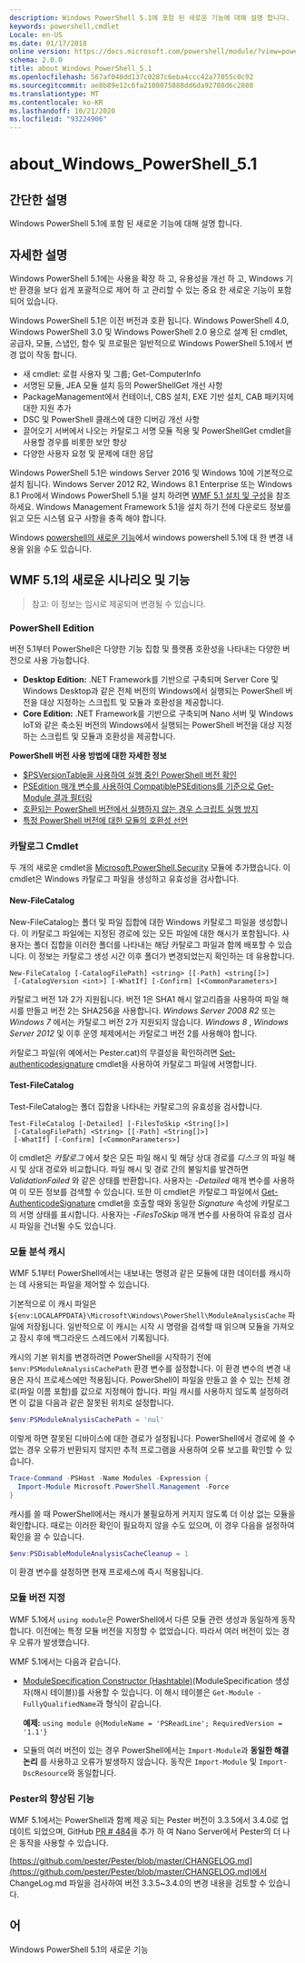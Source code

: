 ```yaml
---
description: Windows PowerShell 5.1에 포함 된 새로운 기능에 대해 설명 합니다.
keywords: powershell,cmdlet
Locale: en-US
ms.date: 01/17/2018
online version: https://docs.microsoft.com/powershell/module/?view=powershell-5.1&WT.mc_id=ps-gethelp
schema: 2.0.0
title: about_Windows_PowerShell_5.1
ms.openlocfilehash: 567af048dd137c0287c6eba4ccc42a77055c0c92
ms.sourcegitcommit: ae8b89e12c6fa2108075888dd6da92788d6c2888
ms.translationtype: MT
ms.contentlocale: ko-KR
ms.lasthandoff: 10/21/2020
ms.locfileid: "93224906"
---
```

# <a name="about_windows_powershell_51"></a>about_Windows_PowerShell_5.1

## <a name="short-description"></a>간단한 설명

Windows PowerShell 5.1에 포함 된 새로운 기능에 대해 설명 합니다.

## <a name="long-description"></a>자세한 설명

Windows PowerShell 5.1에는 사용을 확장 하 고, 유용성을 개선 하 고, Windows 기반 환경을 보다 쉽게 포괄적으로 제어 하 고 관리할 수 있는 중요 한 새로운 기능이 포함 되어 있습니다.

Windows PowerShell 5.1은 이전 버전과 호환 됩니다. Windows PowerShell 4.0, Windows PowerShell 3.0 및 Windows PowerShell 2.0 용으로 설계 된 cmdlet, 공급자, 모듈, 스냅인, 함수 및 프로필은 일반적으로 Windows PowerShell 5.1에서 변경 없이 작동 합니다.

- 새 cmdlet: 로컬 사용자 및 그룹; Get-ComputerInfo
- 서명된 모듈, JEA 모듈 설치 등의 PowerShellGet 개선 사항
- PackageManagement에서 컨테이너, CBS 설치, EXE 기반 설치, CAB 패키지에 대한 지원 추가
- DSC 및 PowerShell 클래스에 대한 디버깅 개선 사항
- 끌어오기 서버에서 나오는 카탈로그 서명 모듈 적용 및 PowerShellGet cmdlet을 사용할 경우를 비롯한 보안 향상
- 다양한 사용자 요청 및 문제에 대한 응답

Windows PowerShell 5.1은 windows Server 2016 및 Windows 10에 기본적으로 설치 됩니다. Windows Server 2012 R2, Windows 8.1 Enterprise 또는 Windows 8.1 Pro에서 Windows PowerShell 5.1을 설치 하려면 [WMF 5.1 설치 및 구성](/powershell/scripting/wmf/setup/install-configure)을 참조 하세요.
Windows Management Framework 5.1을 설치 하기 전에 다운로드 정보를 읽고 모든 시스템 요구 사항을 충족 해야 합니다.

Windows [powershell의 새로운 기능](/powershell/scripting/windows-powershell/whats-new/what-s-new-in-windows-powershell-50)에서 windows powershell 5.1에 대 한 변경 내용을 읽을 수도 있습니다.

## <a name="new-scenarios-and-features-in-wmf-51"></a>WMF 5.1의 새로운 시나리오 및 기능

> 참고: 이 정보는 임시로 제공되며 변경될 수 있습니다.

### <a name="powershell-editions"></a>PowerShell Edition
버전 5.1부터 PowerShell은 다양한 기능 집합 및 플랫폼 호환성을 나타내는 다양한 버전으로 사용 가능합니다.

- **Desktop Edition:** .NET Framework를 기반으로 구축되며 Server Core 및 Windows Desktop과 같은 전체 버전의 Windows에서 실행되는 PowerShell 버전을 대상 지정하는 스크립트 및 모듈과 호환성을 제공합니다.
- **Core Edition:** .NET Framework를 기반으로 구축되며 Nano 서버 및 Windows IoT와 같은 축소된 버전의 Windows에서 실행되는 PowerShell 버전을 대상 지정하는 스크립트 및 모듈과 호환성을 제공합니다.

**PowerShell 버전 사용 방법에 대한 자세한 정보**

- [$PSVersionTable을 사용하여 실행 중인 PowerShell 버전 확인](/powershell/module/microsoft.powershell.core/about/about_automatic_variables)
- [PSEdition 매개 변수를 사용하여 CompatiblePSEditions를 기준으로 Get-Module 결과 필터링](/powershell/module/microsoft.powershell.core/get-module)
- [호환되는 PowerShell 버전에서 실행하지 않는 경우 스크립트 실행 방지](/powershell/scripting/gallery/concepts/script-psedition-support)
- [특정 PowerShell 버전에 대한 모듈의 호환성 선언](/powershell/scripting/gallery/concepts/module-psedition-support)

### <a name="catalog-cmdlets"></a>카탈로그 Cmdlet

두 개의 새로운 cmdlet을 [Microsoft.PowerShell.Security](/previous-versions/windows/powershell-scripting/hh847877(v=wps.640)) 모듈에 추가했습니다. 이 cmdlet은 Windows 카탈로그 파일을 생성하고 유효성을 검사합니다.

#### <a name="new-filecatalog"></a>New-FileCatalog

New-FileCatalog는 폴더 및 파일 집합에 대한 Windows 카탈로그 파일을 생성합니다.
이 카탈로그 파일에는 지정된 경로에 있는 모든 파일에 대한 해시가 포함됩니다. 사용자는 폴더 집합을 이러한 폴더를 나타내는 해당 카탈로그 파일과 함께 배포할 수 있습니다. 이 정보는 카탈로그 생성 시간 이후 폴더가 변경되었는지 확인하는 데 유용합니다.

```
New-FileCatalog [-CatalogFilePath] <string> [[-Path] <string[]>]
 [-CatalogVersion <int>] [-WhatIf] [-Confirm] [<CommonParameters>]
```

카탈로그 버전 1과 2가 지원됩니다. 버전 1은 SHA1 해시 알고리즘을 사용하여 파일 해시를 만들고 버전 2는 SHA256을 사용합니다. *Windows Server 2008 R2* 또는 *Windows 7* 에서는 카탈로그 버전 2가 지원되지 않습니다. *Windows 8* , *Windows Server 2012* 및 이후 운영 체제에서는 카탈로그 버전 2를 사용해야 합니다.

카탈로그 파일(위 예에서는 Pester.cat)의 무결성을 확인하려면 [Set-authenticodesignature](/powershell/module/microsoft.powershell.security/set-authenticodesignature) cmdlet을 사용하여 카탈로그 파일에 서명합니다.

#### <a name="test-filecatalog"></a>Test-FileCatalog

Test-FileCatalog는 폴더 집합을 나타내는 카탈로그의 유효성을 검사합니다.

```
Test-FileCatalog [-Detailed] [-FilesToSkip <String[]>]
 [-CatalogFilePath] <String> [[-Path] <String[]>]
 [-WhatIf] [-Confirm] [<CommonParameters>]
```

이 cmdlet은 *카탈로그* 에서 찾은 모든 파일 해시 및 해당 상대 경로를 *디스크* 의 파일 해시 및 상대 경로와 비교합니다. 파일 해시 및 경로 간의 불일치를 발견하면 *ValidationFailed* 와 같은 상태를 반환합니다. 사용자는 *-Detailed* 매개 변수를 사용하여 이 모든 정보를 검색할 수 있습니다. 또한 이 cmdlet은 카탈로그 파일에서 [Get-AuthenticodeSignature](/powershell/module/microsoft.powershell.security/get-authenticodesignature) cmdlet을 호출할 때와 동일한 *Signature* 속성에 카탈로그의 서명 상태를 표시합니다. 사용자는 *-FilesToSkip* 매개 변수를 사용하여 유효성 검사 시 파일을 건너뛸 수도 있습니다.

### <a name="module-analysis-cache"></a>모듈 분석 캐시

WMF 5.1부터 PowerShell에서는 내보내는 명령과 같은 모듈에 대한 데이터를 캐시하는 데 사용되는 파일을 제어할 수 있습니다.

기본적으로 이 캐시 파일은 `${env:LOCALAPPDATA}\Microsoft\Windows\PowerShell\ModuleAnalysisCache` 파일에 저장됩니다. 일반적으로 이 캐시는 시작 시 명령을 검색할 때 읽으며 모듈을 가져오고 잠시 후에 백그라운드 스레드에서 기록됩니다.

캐시의 기본 위치를 변경하려면 PowerShell을 시작하기 전에 `$env:PSModuleAnalysisCachePath` 환경 변수를 설정합니다. 이 환경 변수의 변경 내용은 자식 프로세스에만 적용됩니다. PowerShell이 파일을 만들고 쓸 수 있는 전체 경로(파일 이름 포함)를 값으로 지정해야 합니다. 파일 캐시를 사용하지 않도록 설정하려면 이 값을 다음과 같은 잘못된 위치로 설정합니다.

```powershell
$env:PSModuleAnalysisCachePath = 'nul'
```

이렇게 하면 잘못된 디바이스에 대한 경로가 설정됩니다. PowerShell에서 경로에 쓸 수 없는 경우 오류가 반환되지 않지만 추적 프로그램을 사용하여 오류 보고를 확인할 수 있습니다.

```powershell
Trace-Command -PSHost -Name Modules -Expression {
  Import-Module Microsoft.PowerShell.Management -Force
}
```

캐시를 쓸 때 PowerShell에서는 캐시가 불필요하게 커지지 않도록 더 이상 없는 모듈을 확인합니다. 때로는 이러한 확인이 필요하지 않을 수도 있으며, 이 경우 다음을 설정하여 확인을 끌 수 있습니다.

```powershell
$env:PSDisableModuleAnalysisCacheCleanup = 1
```

이 환경 변수를 설정하면 현재 프로세스에 즉시 적용됩니다.

### <a name="specifying-module-version"></a>모듈 버전 지정

WMF 5.1에서 `using module`은 PowerShell에서 다른 모듈 관련 생성과 동일하게 동작합니다. 이전에는 특정 모듈 버전을 지정할 수 없었습니다. 따라서 여러 버전이 있는 경우 오류가 발생했습니다.

WMF 5.1에서는 다음과 같습니다.

* [ModuleSpecification Constructor (Hashtable)](/dotnet/api/microsoft.powershell.commands.modulespecification.-ctor)(ModuleSpecification 생성자(해시 테이블))를 사용할 수 있습니다.
  이 해시 테이블은 `Get-Module -FullyQualifiedName`과 형식이 같습니다.

  **예제:** `using module @{ModuleName = 'PSReadLine'; RequiredVersion = '1.1'}`

* 모듈의 여러 버전이 있는 경우 PowerShell에서는 `Import-Module`과 **동일한 해결 논리** 를 사용하고 오류가 발생하지 않습니다. 동작은 `Import-Module` 및 `Import-DscResource`와 동일합니다.

### <a name="improvements-to-pester"></a>Pester의 향상된 기능

WMF 5.1에서는 PowerShell과 함께 제공 되는 Pester 버전이 3.3.5에서 3.4.0로 업데이트 되었으며, GitHub [PR # 484](https://github.com/pester/Pester/pull/484)을 추가 하 여 Nano Server에서 Pester의 더 나은 동작을 사용할 수 있습니다.

[https://github.com/pester/Pester/blob/master/CHANGELOG.md](https://github.com/pester/Pester/blob/master/CHANGELOG.md)에서 ChangeLog.md 파일을 검사하여 버전 3.3.5~3.4.0의 변경 내용을 검토할 수 있습니다.

## <a name="keywords"></a>어

Windows PowerShell 5.1의 새로운 기능
